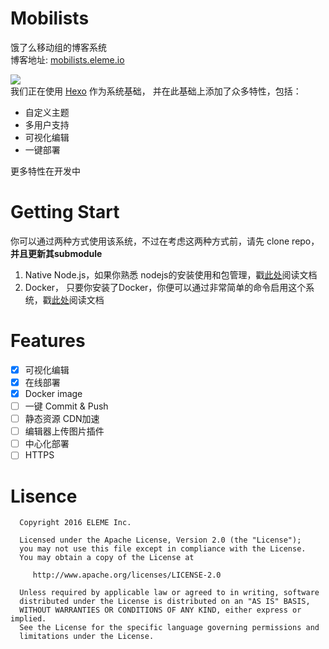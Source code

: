 # Mobilists  
饿了么移动组的博客系统   
博客地址: [mobilists.eleme.io](http://mobilists.eleme.io)   

![](https://ws1.sinaimg.cn/large/8696f529gy1fctlddbdh1j202s038jr9)  
我们正在使用 [Hexo](https://hexo.io/) 作为系统基础， 并在此基础上添加了众多特性，包括：  
  
* 自定义主题  
* 多用户支持
* 可视化编辑
* 一键部署    

更多特性在开发中 


# Getting Start  
你可以通过两种方式使用该系统，不过在考虑这两种方式前，请先 clone repo，**并且更新其submodule**  
1. Native Node.js，如果你熟悉 nodejs的安装使用和包管理，戳[此处](docs/nodejs.md)阅读文档  
2. Docker， 只要你安装了Docker，你便可以通过非常简单的命令启用这个系统，戳[此处](docs/docker.md)阅读文档  

# Features
- [x] 可视化编辑
- [x] 在线部署
- [x] Docker image
- [ ] 一键 Commit & Push
- [ ] 静态资源 CDN加速
- [ ] 编辑器上传图片插件
- [ ] 中心化部署
- [ ] HTTPS

# Lisence
```
  Copyright 2016 ELEME Inc.

  Licensed under the Apache License, Version 2.0 (the "License");
  you may not use this file except in compliance with the License.
  You may obtain a copy of the License at

     http://www.apache.org/licenses/LICENSE-2.0

  Unless required by applicable law or agreed to in writing, software
  distributed under the License is distributed on an "AS IS" BASIS,
  WITHOUT WARRANTIES OR CONDITIONS OF ANY KIND, either express or implied.
  See the License for the specific language governing permissions and
  limitations under the License.
```

